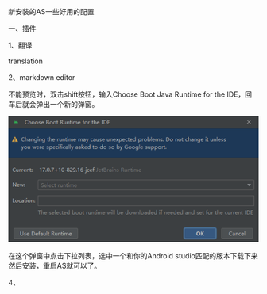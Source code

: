 新安装的AS一些好用的配置

一、插件

1、翻译

translation

2、markdown editor

不能预览时，双击shift按钮，输入Choose Boot Java Runtime for the IDE，回车后就会弹出一个新的弹窗。

![img.png](img.png)

在这个弹窗中点击下拉列表，选中一个和你的Android studio匹配的版本下载下来然后安装，重启AS就可以了。

4、
